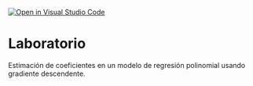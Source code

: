 [![Open in Visual Studio Code](https://classroom.github.com/assets/open-in-vscode-718a45dd9cf7e7f842a935f5ebbe5719a5e09af4491e668f4dbf3b35d5cca122.svg)](https://classroom.github.com/online_ide?assignment_repo_id=11140545&assignment_repo_type=AssignmentRepo)
# Laboratorio

Estimación de coeficientes en un modelo de regresión polinomial usando gradiente descendente.
